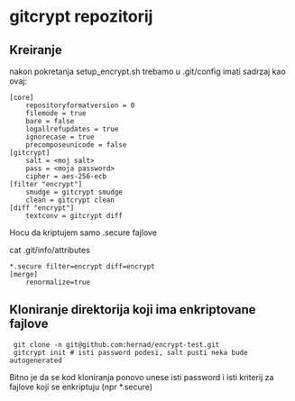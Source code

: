 gitcrypt repozitorij
========================================

Kreiranje
----------

nakon pokretanja setup_encrypt.sh trebamo u .git/config imati sadrzaj kao ovaj:

	[core]
		repositoryformatversion = 0
		filemode = true
		bare = false
		logallrefupdates = true
		ignorecase = true
		precomposeunicode = false
	[gitcrypt]
		salt = <moj salt>
		pass = <moja password>
		cipher = aes-256-ecb
	[filter "encrypt"]
		smudge = gitcrypt smudge
		clean = gitcrypt clean
	[diff "encrypt"]
		textconv = gitcrypt diff



Hocu da kriptujem samo .secure fajlove

cat .git/info/attributes


	*.secure filter=encrypt diff=encrypt
	[merge]
	    renormalize=true


Kloniranje direktorija koji ima enkriptovane fajlove
-----------------------------------------------------


     git clone -n git@github.com:hernad/encrypt-test.git
     gitcrypt init # isti password podesi, salt pusti neka bude autogenerated


Bitno je da se kod kloniranja ponovo unese isti password i isti kriterij za fajlove koji se enkriptuju (npr *.secure)


